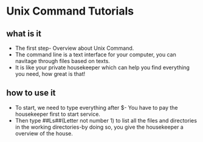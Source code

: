 # Unix Command Tutorials #
## what is it ##
 * The first step- Overview about Unix Command.
 * The command line is a text interface for your computer, you can navitage through files based on texts.
 * It is like your private housekeeper which can help you find everything you need, how great is that!
 ## how to use it ##
 * To start, we need to type everything after $- You have to pay the housekeeper first to start service.
 * Then type ##Ls##(Letter not number 1) to list all the files and directories in the working directories-by doing so, you give the housekeeper a overview of the house.
 


